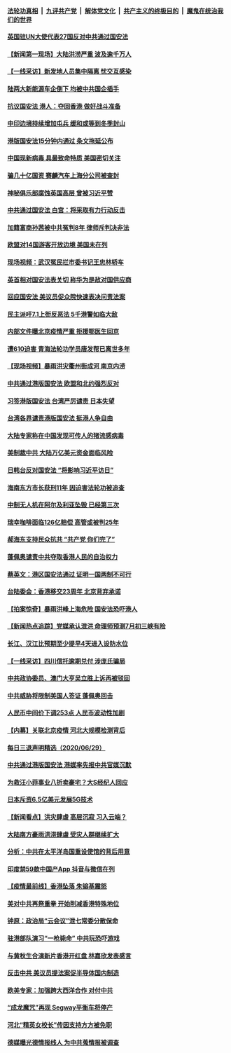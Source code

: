 ####  [法轮功真相](../../../../basic/blob/master/README.md?t=07010331) &nbsp;|&nbsp; [九评共产党](../../../../9ping.md/blob/master/README.md?t=07010331) &nbsp;|&nbsp; [解体党文化](../../../../jtdwh.md/blob/master/README.md?t=07010331)  &nbsp;|&nbsp; [共产主义的终极目的](../../../../gczydzjmd.md/blob/master/README.md?t=07010331) &nbsp;|&nbsp; [魔鬼在统治我们的世界](../../../../mgztzwmdsj.md/blob/master/README.md?t=07010331) 

#### [英国驻UN大使代表27国反对中共通过国安法](../pages/nsc413/n12222760.md?t=07010331) 

#### [【新闻第一现场】大陆洪涝严重 波及逾千万人](../pages/nsc413/n12222063.md?t=07010331) 

#### [【一线采访】新发地人员集中隔离 忧交互感染](../pages/nsc413/n12222406.md?t=07010331) 

#### [陆两大新能源车企倒下 均被中共国企插手](../pages/nsc413/n12222548.md?t=07010331) 

#### [抗议国安法 港人：夺回香港 做好战斗准备](../pages/nsc413/n12222716.md?t=07010331) 

#### [中印边境持续增加屯兵 缓和或等到冬季封山](../pages/nsc413/n12222557.md?t=07010331) 

#### [港版国安法15分钟内通过 条文拖延公布](../pages/nsc413/n12222356.md?t=07010331) 

#### [中国现新病毒 具最致命特质 美国密切关注](../pages/nsc413/n12222596.md?t=07010331) 

#### [骗几十亿国资 赛麟汽车上海分公司被查封](../pages/nsc413/n12222525.md?t=07010331) 

#### [神秘俱乐部腐蚀英国高层 曾被习近平赞](../pages/nsc413/n12222573.md?t=07010331) 

#### [中共通过国安法 白宫：将采取有力行动反击](../pages/nsc413/n12222567.md?t=07010331) 

#### [加籍富商孙茜被中共冤判8年 律师斥判决非法](../pages/nsc413/n12222377.md?t=07010331) 

#### [欧盟对14国游客开放边境 美国未在列](../pages/nsc413/n12222348.md?t=07010331) 

#### [现场视频：武汉冤民拦市委书记王忠林轿车](../pages/nsc413/n12222416.md?t=07010331) 

#### [英首相对国安法表关切 称华为是敌对国供应商](../pages/nsc413/n12222449.md?t=07010331) 

#### [回应国安法 美议员促众院快速表决问责法案](../pages/nsc413/n12222415.md?t=07010331) 

#### [民主派吁7.1上街反恶法 5千港警如临大敌](../pages/nsc413/n12222323.md?t=07010331) 

#### [内部文件曝北京疫情严重 拒援鄂医生回京](../pages/nsc413/n12220513.md?t=07010331) 

#### [遭610迫害 青海法轮功学员唐发帮已离世多年](../pages/nsc413/n12219873.md?t=07010331) 

#### [【现场视频】暴雨洪灾衢州街成河 南京内涝](../pages/nsc413/n12221984.md?t=07010331) 

#### [中共通过港版国安法 欧盟和北约强烈反对](../pages/nsc413/n12222076.md?t=07010331) 

#### [习签港版国安法 台湾严厉谴责 日本失望](../pages/nsc413/n12221834.md?t=07010331) 

#### [台湾各界谴责港版国安法 挺港人争自由](../pages/nsc413/n12221780.md?t=07010331) 

#### [大陆专家称在中国发现可传人的猪流感病毒](../pages/nsc413/n12221316.md?t=07010331) 


#### [美制裁中共 大陆万亿美元资金面临风险](../pages/nsc413/n12221644.md?t=07010331) 

#### [日韩台反对国安法 “将影响习近平访日”](../pages/nsc413/n12221801.md?t=07010331) 

#### [海南东方市长获刑11年 因迫害法轮功被追查](../pages/nsc413/n12221375.md?t=07010331) 

#### [中制无人机在阿尔及利亚坠毁 已经第三次](../pages/nsc413/n12221688.md?t=07010331) 

#### [瑞幸咖啡面临126亿赔偿 高管或被判25年](../pages/nsc413/n12220844.md?t=07010331) 

#### [郝海东支持民众抗共 “共产党 你们完了”](../pages/nsc413/n12221534.md?t=07010331) 

#### [蓬佩奥谴责中共夺取香港人民的自治权力](../pages/nsc413/n12222042.md?t=07010331) 

#### [蔡英文：港区国安法通过 证明一国两制不可行](../pages/nsc413/n12221525.md?t=07010331) 

#### [台陆委会：香港移交23周年 北京背弃承诺](../pages/nsc413/n12221002.md?t=07010331) 

#### [【拍案惊奇】暴雨洪峰上海危险 国安法恐吓港人](../pages/nsc413/n12220802.md?t=07010331) 

#### [【新闻热点追踪】党媒承认泄洪 命理师预测7月初三峡有险](../pages/nsc413/n12221281.md?t=07010331) 

#### [长江、汉江比预期至少提早4天进入设防水位](../pages/nsc413/n12219617.md?t=07010331) 

#### [【一线采访】四川信托逾期兑付 涉庞氏骗局](../pages/nsc413/n12220984.md?t=07010331) 

#### [中共政协委员、澳门大亨吴立胜上诉再被驳回](../pages/nsc413/n12220621.md?t=07010331) 

#### [中共威胁将限制美国人签证 蓬佩奥回击](../pages/nsc413/n12220995.md?t=07010331) 

#### [人民币中间价下调253点 人民币波动性加剧](../pages/nsc413/n12220668.md?t=07010331) 

#### [【内幕】关联北京疫情 河北大规模检测背后](../pages/nsc413/n12219261.md?t=07010331) 

#### [每日三退声明精选（2020/06/29）](../pages/nsc413/n12220897.md?t=07010331) 

#### [中共通过港版国安法 港媒率先报中共官媒沉默](../pages/nsc413/n12220846.md?t=07010331) 

#### [为救汪小菲事业八折卖豪宅？大S经纪人回应](../pages/nsc413/n12220609.md?t=07010331) 

#### [日本斥资6.5亿美元发展5G技术](../pages/nsc413/n12220469.md?t=07010331) 

#### [【新闻看点】洪灾肆虐 高层沉寂 习入云端？](../pages/nsc413/n12220532.md?t=07010331) 

#### [大陆南方豪雨洪涝肆虐 受灾人群继续扩大](../pages/nsc413/n12220499.md?t=07010331) 

#### [分析：中共在太平洋岛国重设使馆的背后用意](../pages/nsc413/n12220282.md?t=07010331) 

#### [印度禁59款中国产App 抖音与微信在列](../pages/nsc413/n12220539.md?t=07010331) 

#### [【疫情最前线】香港坠落 朱镕基震怒](../pages/nsc413/n12220225.md?t=07010331) 

#### [美对中共再祭重拳 开始削减香港特殊地位](../pages/nsc413/n12220482.md?t=07010331) 

#### [钟原：政治局“云会议”泄七常委分散保命](../pages/nsc413/n12219887.md?t=07010331) 

#### [驻港部队演习“一枪毙命” 中共玩恐吓游戏](../pages/nsc413/n12220496.md?t=07010331) 

#### [与黄秋生合演新片香港开红盘 林嘉欣发表感言](../pages/nsc413/n12220365.md?t=07010331) 

#### [反击中共  美议员提法案促半导体国内制造](../pages/nsc413/n12220479.md?t=07010331) 

#### [欧美专家：加强跨大西洋合作 对付中共](../pages/nsc413/n12220420.md?t=07010331) 

#### [“成龙魔咒”再现  Segway平衡车将停产](../pages/nsc413/n12220288.md?t=07010331) 

#### [河北“精英女校长”传因支持方方被免职](../pages/nsc413/n12220412.md?t=07010331) 

#### [德媒曝光德情报线人 为中共蒐情报被调查](../pages/nsc413/n12219959.md?t=07010331) 

